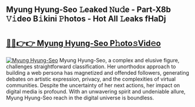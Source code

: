 ## Myung Hyung-Seo 𝙻eaked 𝙽u𝚍e - Part-X8b 𝚅𝚒deo B𝚒kini 𝙿hotos - Hot All 𝙻eaks fHaDj

# <h2><a href="http://ld455eq.urlbe.top/?page=Myung+Hyung-Seo">🔗🔗👉👉 Myung Hyung-Seo P𝚑oto𝚜Vid𝚎o</a></h2>

[![Myung Hyung-Seo](https://i.imgur.com/eBuTRDB.gif)](http://ld455eq.urlbe.top/?page=Myung+Hyung-Seo)
Myung Hyung-Seo, a complex and elusive figure, challenges straightforward classification. Her unorthodox approach to building a web persona has magnetized and offended followers, generating debates on artistic expression, privacy, and the complexities of virtual communities. Despite the uncertainty of her next actions, her impact on digital media is profound. With an unwavering spirit and undeniable allure, Myung Hyung-Seo reach in the digital universe is boundless.
